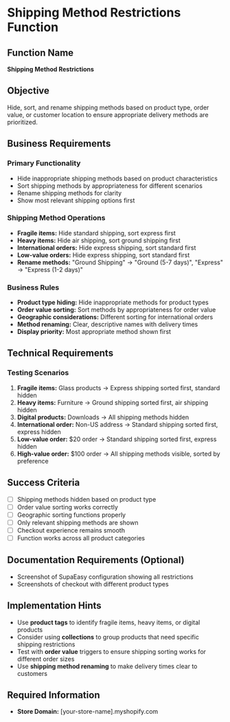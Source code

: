 # Shipping Method Restrictions Function

## Function Name
**Shipping Method Restrictions**

## Objective
Hide, sort, and rename shipping methods based on product type, order value, or customer location to ensure appropriate delivery methods are prioritized.

## Business Requirements

### Primary Functionality
- Hide inappropriate shipping methods based on product characteristics
- Sort shipping methods by appropriateness for different scenarios
- Rename shipping methods for clarity
- Show most relevant shipping options first

### Shipping Method Operations
- **Fragile items:** Hide standard shipping, sort express first
- **Heavy items:** Hide air shipping, sort ground shipping first
- **International orders:** Hide express shipping, sort standard first
- **Low-value orders:** Hide express shipping, sort standard first
- **Rename methods:** "Ground Shipping" → "Ground (5-7 days)", "Express" → "Express (1-2 days)"

### Business Rules
- **Product type hiding:** Hide inappropriate methods for product types
- **Order value sorting:** Sort methods by appropriateness for order value
- **Geographic considerations:** Different sorting for international orders
- **Method renaming:** Clear, descriptive names with delivery times
- **Display priority:** Most appropriate method shown first

## Technical Requirements

### Testing Scenarios
1. **Fragile items:** Glass products → Express shipping sorted first, standard hidden
2. **Heavy items:** Furniture → Ground shipping sorted first, air shipping hidden
3. **Digital products:** Downloads → All shipping methods hidden
4. **International order:** Non-US address → Standard shipping sorted first, express hidden
5. **Low-value order:** $20 order → Standard shipping sorted first, express hidden
6. **High-value order:** $100 order → All shipping methods visible, sorted by preference

## Success Criteria
- [ ] Shipping methods hidden based on product type
- [ ] Order value sorting works correctly
- [ ] Geographic sorting functions properly
- [ ] Only relevant shipping methods are shown
- [ ] Checkout experience remains smooth
- [ ] Function works across all product categories

## Documentation Requirements (Optional)
- Screenshot of SupaEasy configuration showing all restrictions
- Screenshots of checkout with different product types

## Implementation Hints
- Use **product tags** to identify fragile items, heavy items, or digital products
- Consider using **collections** to group products that need specific shipping restrictions
- Test with **order value** triggers to ensure shipping sorting works for different order sizes
- Use **shipping method renaming** to make delivery times clear to customers

## Required Information
- **Store Domain:** [your-store-name].myshopify.com
